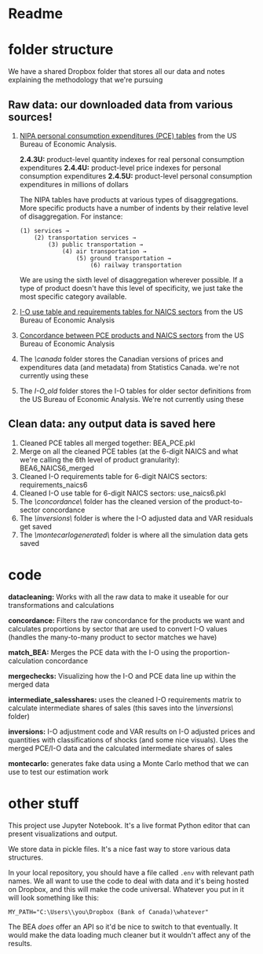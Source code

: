 # Readme

# folder structure
We have a shared Dropbox folder that stores all our data and notes explaining the methodology that we're pursuing

## Raw data: our downloaded data from various sources!
1. [NIPA personal consumption expenditures (PCE) tables](https://www.bea.gov/itable/national-gdp-and-personal-income) from the US Bureau of Economic Analysis. 

    __2.4.3U:__ product-level quantity indexes for real personal consumption expenditures
    __2.4.4U:__ product-level price indexes for personal consumption expenditures
    __2.4.5U:__ product-level personal consumption expenditures in millions of dollars

    The NIPA tables have products at various types of disaggregations. More specific products have a number of indents by their relative level of disaggregation. For instance:
    
    ```
    (1) services → 
        (2) transportation services → 
            (3) public transportation → 
                (4) air transportation → 
                    (5) ground transportation → 
                        (6) railway transportation
    ```

    We are using the sixth level of disaggregation wherever possible. If a type of product doesn't have this level of specificity, we just take the most specific category available. 

2. [I-O use table and requirements tables for NAICS sectors](https://www.bea.gov/itable/input-output) from the US Bureau of Economic Analysis
3. [Concordance between PCE products and NAICS sectors](https://www.bea.gov/industry/industry-underlying-estimates) from the US Bureau of Economic Analysis
4. The _\canada_ folder stores the Canadian versions of prices and expenditures data (and metadata) from Statistics Canada. we're not currently using these
5. The _I-O\_old_ folder stores the I-O tables for older sector definitions from the US Bureau of Economic Analysis. We're not currently using these

## Clean data: any output data is saved here
1. Cleaned PCE tables all merged together: BEA_PCE.pkl
2. Merge on all the cleaned PCE tables (at the 6-digit NAICS and what we're calling the 6th level of product granularity): BEA6_NAICS6_merged
3. Cleaned I-O requirements table for 6-digit NAICS sectors: requirements_naics6
4. Cleaned I-O use table for 6-digit NAICS sectors: use_naics6.pkl
5. The _\concordance\\_ folder has the cleaned version of the product-to-sector concordance 
6. The _\inversions\\_ folder is where the I-O adjusted data and VAR residuals get saved
7. The _\montecarlogenerated\\_ folder is where all the simulation data gets saved

# code

__datacleaning:__ Works with all the raw data to make it useable for our transformations and calculations

__concordance:__ Filters the raw concordance for the products we want and calculates proportions by sector that are used to convert I-O values (handles the many-to-many product to sector matches we have)

__match_BEA:__ Merges the PCE data with the I-O using the proportion-calculation concordance

__mergechecks:__ Visualizing how the I-O and PCE data line up within the merged data

__intermediate_salesshares:__ uses the cleaned I-O requirements matrix to calculate intermediate shares of sales (this saves into the _\inversions\\_ folder)

__inversions:__ I-O adjustment code and VAR results on I-O adjusted prices and quantities with classifications of shocks (and some nice visuals). Uses the merged PCE/I-O data and the calculated intermediate shares of sales

__montecarlo:__ generates fake data using a Monte Carlo method that we can use to test our estimation work

# other stuff

This project use Jupyter Notebook. It's a live format Python editor that can present visualizations and output.

We store data in pickle files. It's a nice fast way to store various data structures.

In your local repository, you should have a file called ```.env``` with relevant path names. We all want to use the code to deal with data and it's being hosted on Dropbox, and this will make the code universal. Whatever you put in it will look something like this:

```
MY_PATH="C:\Users\\you\Dropbox (Bank of Canada)\whatever"
```

The BEA _does_ offer an API so it'd be nice to switch to that eventually. It would make the data loading much cleaner but it wouldn't affect any of the results.